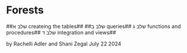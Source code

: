 # Forests
##שלב א createing the tables##
##שלב ב queries##
שלב ג functions and procedures##
שלב ד integration and views##

by Rachelli Adler and Shani Zegal
July 22 2024 
